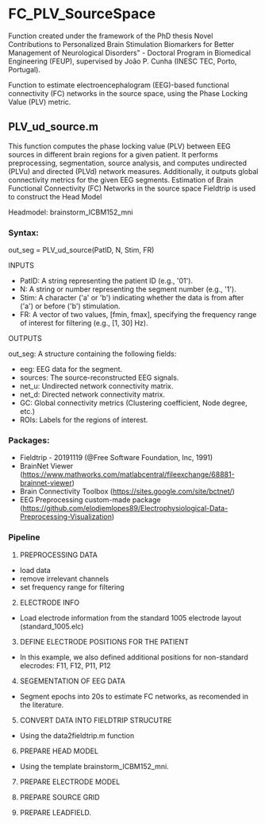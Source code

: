 # FC_PLV_SourceSpace
Function created under the framework of the PhD thesis Novel Contributions to Personalized Brain Stimulation Biomarkers for Better Management of Neurological Disorders" - Doctoral Program in Biomedical Engineering (FEUP), supervised by João P. Cunha (INESC TEC, Porto, Portugal).

Function to estimate electroencephalogram (EEG)-based functional connectivity (FC) networks in the source space, using the Phase Locking Value (PLV) metric.

## PLV_ud_source.m
This function computes the phase locking value (PLV) between EEG sources in different brain regions for a given patient. It performs preprocessing, segmentation, source analysis, and computes undirected (PLVu) and directed (PLVd) network measures. Additionally, it outputs global connectivity metrics for the given EEG segments. Estimation of Brain Functional Connectivity (FC) Networks in the source space Fieldtrip is used to construct the Head Model

Headmodel: brainstorm_ICBM152_mni

### Syntax:
out_seg = PLV_ud_source(PatID, N, Stim, FR)

INPUTS
* PatID: A string representing the patient ID (e.g., '01').
* N: A string or number representing the segment number (e.g., '1').
* Stim: A character ('a' or 'b') indicating whether the data is from after ('a') or before ('b') stimulation.
* FR: A vector of two values, [fmin, fmax], specifying the frequency range of interest for filtering (e.g., [1, 30] Hz).

OUTPUTS

out_seg: A structure containing the following fields:
* eeg: EEG data for the segment.
* sources: The source-reconstructed EEG signals.
* net_u: Undirected network connectivity matrix.
* net_d: Directed network connectivity matrix.
* GC: Global connectivity metrics (Clustering coefficient, Node degree, etc.)
* ROIs: Labels for the regions of interest.

### Packages:
* Fieldtrip - 20191119 (@Free Software Foundation, Inc, 1991)
* BrainNet Viewer (https://www.mathworks.com/matlabcentral/fileexchange/68881-brainnet-viewer)
* Brain Connectivity Toolbox (https://sites.google.com/site/bctnet/)
* EEG Preprocessing custom-made package (https://github.com/elodiemlopes89/Electrophysiological-Data-Preprocessing-Visualization)


### Pipeline

1. PREPROCESSING DATA
* load data
* remove irrelevant channels
* set frequency range for filtering

2. ELECTRODE INFO
* Load electrode information from the standard 1005 electrode layout (standard_1005.elc)

3. DEFINE ELECTRODE POSITIONS FOR THE PATIENT
* In this example, we also defined additional positions for non-standard elecrodes: F11, F12, P11, P12

4. SEGEMENTATION OF EEG DATA
* Segment epochs into 20s to estimate FC networks, as recomended in the literature.

5. CONVERT DATA INTO FIELDTRIP STRUCUTRE
* Using the data2fieldtrip.m function

6. PREPARE HEAD MODEL
* Using the template brainstorm_ICBM152_mni.

7. PREPARE ELECTRODE MODEL

8. PREPARE SOURCE GRID

9. PREPARE LEADFIELD.


